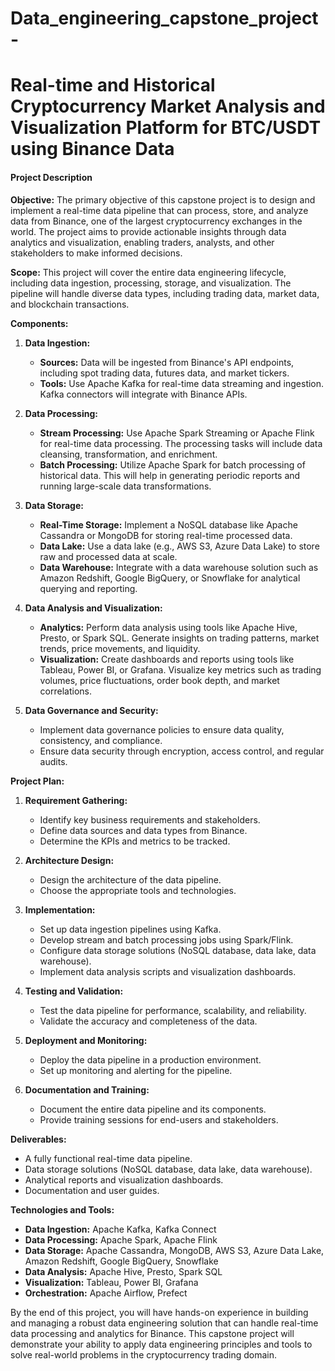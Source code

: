 # Data_engineering_capstone_project-

# Real-time and Historical Cryptocurrency Market Analysis and Visualization Platform for BTC/USDT using Binance Data


#### Project Description

**Objective:**
The primary objective of this capstone project is to design and implement a real-time data pipeline that can process, store, and analyze data from Binance, one of the largest cryptocurrency exchanges in the world. The project aims to provide actionable insights through data analytics and visualization, enabling traders, analysts, and other stakeholders to make informed decisions.

**Scope:**
This project will cover the entire data engineering lifecycle, including data ingestion, processing, storage, and visualization. The pipeline will handle diverse data types, including trading data, market data, and blockchain transactions.

**Components:**

1. **Data Ingestion:**
    - **Sources:** Data will be ingested from Binance's API endpoints, including spot trading data, futures data, and market tickers.
    - **Tools:** Use Apache Kafka for real-time data streaming and ingestion. Kafka connectors will integrate with Binance APIs.

2. **Data Processing:**
    - **Stream Processing:** Use Apache Spark Streaming or Apache Flink for real-time data processing. The processing tasks will include data cleansing, transformation, and enrichment.
    - **Batch Processing:** Utilize Apache Spark for batch processing of historical data. This will help in generating periodic reports and running large-scale data transformations.

3. **Data Storage:**
    - **Real-Time Storage:** Implement a NoSQL database like Apache Cassandra or MongoDB for storing real-time processed data.
    - **Data Lake:** Use a data lake (e.g., AWS S3, Azure Data Lake) to store raw and processed data at scale.
    - **Data Warehouse:** Integrate with a data warehouse solution such as Amazon Redshift, Google BigQuery, or Snowflake for analytical querying and reporting.

4. **Data Analysis and Visualization:**
    - **Analytics:** Perform data analysis using tools like Apache Hive, Presto, or Spark SQL. Generate insights on trading patterns, market trends, price movements, and liquidity.
    - **Visualization:** Create dashboards and reports using tools like Tableau, Power BI, or Grafana. Visualize key metrics such as trading volumes, price fluctuations, order book depth, and market correlations.

5. **Data Governance and Security:**
    - Implement data governance policies to ensure data quality, consistency, and compliance.
    - Ensure data security through encryption, access control, and regular audits.

**Project Plan:**

1. **Requirement Gathering:**
    - Identify key business requirements and stakeholders.
    - Define data sources and data types from Binance.
    - Determine the KPIs and metrics to be tracked.

2. **Architecture Design:**
    - Design the architecture of the data pipeline.
    - Choose the appropriate tools and technologies.

3. **Implementation:**
    - Set up data ingestion pipelines using Kafka.
    - Develop stream and batch processing jobs using Spark/Flink.
    - Configure data storage solutions (NoSQL database, data lake, data warehouse).
    - Implement data analysis scripts and visualization dashboards.

4. **Testing and Validation:**
    - Test the data pipeline for performance, scalability, and reliability.
    - Validate the accuracy and completeness of the data.

5. **Deployment and Monitoring:**
    - Deploy the data pipeline in a production environment.
    - Set up monitoring and alerting for the pipeline.

6. **Documentation and Training:**
    - Document the entire data pipeline and its components.
    - Provide training sessions for end-users and stakeholders.

**Deliverables:**
- A fully functional real-time data pipeline.
- Data storage solutions (NoSQL database, data lake, data warehouse).
- Analytical reports and visualization dashboards.
- Documentation and user guides.

**Technologies and Tools:**
- **Data Ingestion:** Apache Kafka, Kafka Connect
- **Data Processing:** Apache Spark, Apache Flink
- **Data Storage:** Apache Cassandra, MongoDB, AWS S3, Azure Data Lake, Amazon Redshift, Google BigQuery, Snowflake
- **Data Analysis:** Apache Hive, Presto, Spark SQL
- **Visualization:** Tableau, Power BI, Grafana
- **Orchestration:** Apache Airflow, Prefect

By the end of this project, you will have hands-on experience in building and managing a robust data engineering solution that can handle real-time data processing and analytics for Binance. This capstone project will demonstrate your ability to apply data engineering principles and tools to solve real-world problems in the cryptocurrency trading domain.
